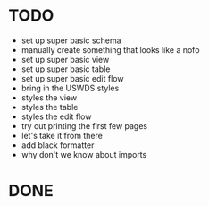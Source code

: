# TODO

- set up super basic schema
- manually create something that looks like a nofo
- set up super basic view
- set up super basic table
- set up super basic edit flow
- bring in the USWDS styles
- styles the view
- styles the table
- styles the edit flow
- try out printing the first few pages
- let's take it from there
- add black formatter
- why don't we know about imports

# DONE
